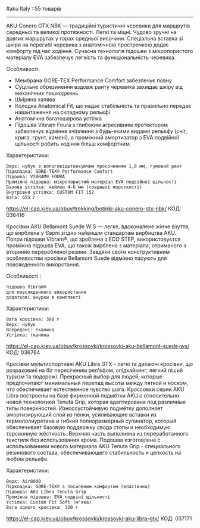 #aku  Italy  ::55 товарів
- - -

AKU Conero GTX NBK — традиційні туристичні черевики для маршрутів середньої та великої протяжності. Легкі та міцні. Чудово зручні на довгих маршрутах у горах средньої височини. Спеціальна вставка зі шкіри на перегибі черевика з анатомічною прострочкою додає комфорту під час ходіння. Сучасна технологія підошви з мікропористого матеріалу EVA забезпечує легкість та функціональність черевика.

Особливості:
- Мембрана GORE-TEX Performance Comfort забезпечує повну
- Суцільне обрезинення вздовж ранту черевика захищає шкіру від механічних пошкоджень
- Шкіряна халява
- Колодка Anatomical Fit, що надає стабільність та правильно передає навантаження на складному рельєфі
- Анатомічна багатошарова устілка
- Підошва Vibram Foura з глибоким агресивним протектором забезпечує відмінне зчіплення з будь-якими видами рельєфу (сніг, крига, грунт, камені), а проміжний амортизатор з EVA подвійної щільності робить ходіння більш комфортним.

Характеристики:

    Верх: нубук з вологовідштовхуючим просоченням 1,8 мм, гумовий рант
    Підкладка: GORE-TEX® Performance Comfort
    Підошва: VIBRAM® FOURÀ
    Проміжна підошва: мікропористий матеріал EVA подвійної щільності
    Базова устілка: нейлон 4-6 мм (средньої жорсткості)
    Внутрішня устілка: CUSTOM FIT 152
    Вага: 655 г
https://el-cap.kiev.ua/obuv/trekking/botinki-aku-conero-gtx-nbk/
КОД: 036416


Кросівки AKU Bellamont Suede W'S — легке, вдсконалене жінче взуття, що вирблена у Єврпі згідно найвищім стандартам вирбнцтва AKU. Попри підошви Vibram®, що зроблена з ECO STEP, використовуєтся проміжна підошва EVA, що також вирблена з матеріала, отриманого з вторинно переробленої резини. Завдяки своїм конструктивним особливостям кросівки Bellamont Suede відмінно пасують для повсякденного викорстання.

Особливості :

    підошва Vibram®
    для повсякденного використання 
    додаткові шнурки в комплекті

Характеристики:

    Вага кросівка: 380 г
    Верх: нубук
    Всередені: тканина
    Устілка: тканина
https://el-cap.kiev.ua/obuv/krossovki/krossovki-aku-bellamont-suede-ws/
КОД: 036764 


Кросівки мультиспортивні AKU Libra GTX - легкі та дихаючі кросівки, що розраховані на біг пересіченим рел'єфом, спідхайкинг, легкий піший туризм та подорожі. 
Прекрасный выбор для людей, которые предпочитают минимальный перепад высоты между пяткой и носком, что обеспечивает естественное чувство шага.
Кроссовки серии AKU Libra построены на базе фирменной подмётки AKU с относительно новой технологией Tenuta Grip, которая адаптирована под различные типы поверхностей. Износоустойчивую подмётку дополняет амортизирующий слой из пенки, усиливающие вставки из термополиуретана и гибкий полноразмерный супинатор, который обеспечивает базовую поддержку свода стопы и необходимую торсионную жёсткость.
Верхняя часть выполнена из переработанного текстиля  без использования хрома. Подошва изготовлена с использованием нового материала AKU Tenuta Grip - специального резинового состава, обеспечивающего стабильность и цепкость на любом рельефе.

Характеристики:

    Верх: Air8000
    Підкладка: GORE-TEX® з посиленим комфортом (еластична)
    Підошва: AKU LIbra Tenuta Grip 
    Проміжна підошва: EVA подвінї щільності
    Устілка: Custom Fit Soft (м'яка)
    Вага одного кросівка: 320 г
https://el-cap.kiev.ua/obuv/krossovki/krossovki-aku-libra-gtx/  КОД: 037171



